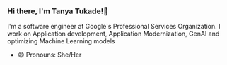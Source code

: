 ### Hi there, I'm Tanya Tukade!👋
I'm a software engineer at Google's Professional Services Organization. I work on Application development, Application Modernization, GenAI and optimizing Machine Learning models 

- 😄 Pronouns: She/Her

<!--
**tanyatukade/tanyatukade** is a ✨ _special_ ✨ repository because its `README.md` (this file) appears on your GitHub profile.

Here are some ideas to get you started:

- 🔭 I’m currently working on ...
- 🌱 I’m currently learning ...
- 👯 I’m looking to collaborate on ...
- 🤔 I’m looking for help with ...
- 💬 Ask me about ...
- 📫 How to reach me: ...
- 😄 Pronouns: ...
- ⚡ Fun fact: ...
-->
